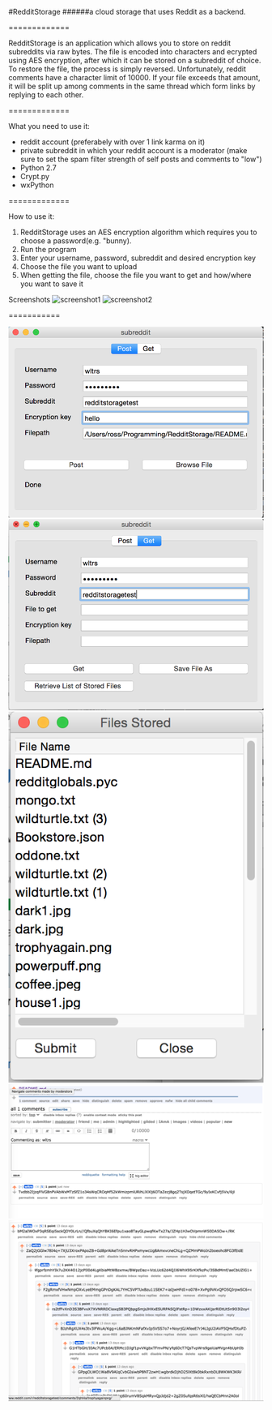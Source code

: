 #RedditStorage
######a cloud storage that uses Reddit as a backend. 

=============

RedditStorage is an application which allows you to store on reddit subreddits via raw bytes. The file is encoded into characters and ecrypted using AES encryption, after which it can be stored on a subreddit of choice. To restore the file, the process is simply reversed. Unfortunately, reddit comments have a character limit of 10000. If your file exceeds that amount, it will be split up among comments in the same thread which form links by replying to each other. 

=============

What you need to use it:
* reddit account (preferabely with over 1 link karma on it)
* private subreddit in which your reddit account is a moderator (make sure to set the spam filter strength of self posts and comments to "low")
* Python 2.7
* Crypt.py
* wxPython

=============

How to use it:

1. RedditStorage uses an AES encryption algorithm which requires you to choose a password(e.g. "bunny).
2. Run the program
3. Enter your username, password, subreddit and desired encryption key
4. Choose the file you want to upload
5. When getting the file, choose the file you want to get and how/where you want to save it


Screenshots
![screenshot1](https://raw.githubusercontent.com/Rossem/redditstoragetest/master/screenshot2.png)
![screenshot2](https://raw.githubusercontent.com/Rossem/redditstoragetest/master/screenshot2.png)


===========

![Alt text](screenshot1.png "Post")![Alt text](screenshot2.png "Get")![Alt text](screenshot3.png "See which files are uploaded")
![Alt text](screenshot4.png "README.md uploaded")![Alt text](screenshot5.png "Big file made up of linked comments")

